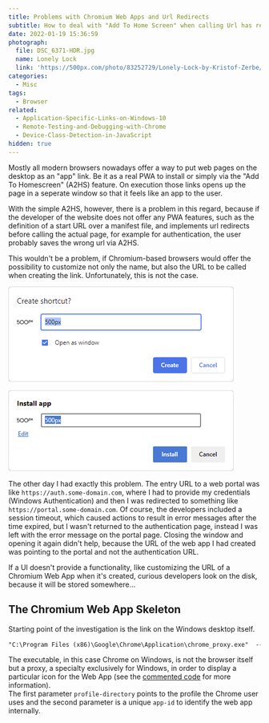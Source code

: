 ```yaml
---
title: Problems with Chromium Web Apps and Url Redirects
subtitle: How to deal with "Add To Home Screen" when calling Url has redirects
date: 2022-01-19 15:36:59
photograph:
  file: DSC_6371-HDR.jpg
  name: Lonely Lock
  link: 'https://500px.com/photo/83252729/Lonely-Lock-by-Kristof-Zerbe/'
categories:
  - Misc
tags:
  - Browser
related:
  - Application-Specific-Links-on-Windows-10
  - Remote-Testing-and-Debugging-with-Chrome
  - Device-Class-Detection-in-JavaScript
hidden: true
---
```


Mostly all modern browsers nowadays offer a way to put web pages on the desktop as an "app" link. Be it as a real PWA to install or simply via the "Add To Homescreen" (A2HS) feature. On execution those links opens up the page in a seperate window so that it feels like an app to the user.

With the simple A2HS, however, there is a problem in this regard, because if the developer of the website does not offer any PWA features, such as the definition of a start URL over a manifest file, and implements url redirects before calling the actual page, for example for authentication, the user probably saves the wrong url via A2HS.

This wouldn't be a problem, if Chromium-based browsers would offer the possibility to customize not only the name, but also the URL to be called when creating the link. Unfortunately, this is not the case.

![Chrome: More Tools > Create Shortcut](Problems-with-Chromium-Web-Apps-and-Url-Redirects/chrome-create-shortcut.png)

![Edge: Apps > Install this site as an app](Problems-with-Chromium-Web-Apps-and-Url-Redirects/edge-install-app.png)

<!-- more -->

The other day I had exactly this problem. The entry URL to a web portal was like ``https://auth.some-domain.com``, where I had to provide my credentials (Windows Authentication) and then I was redirected to something like ``https://portal.some-domain.com``. Of course, the developers included a session timeout, which caused actions to result in error messages after the time expired, but I wasn't returned to the authentication page, instead I was left with the error message on the portal page. Closing the window and opening it again didn't help, because the URL of the web app I had created was pointing to the portal and not the authentication URL.

If a UI doesn't provide a functionality, like customizing the URL of a Chromium Web App when it's created, curious developers look on the disk, because it will be stored somewhere...

## The Chromium Web App Skeleton

Starting point of the investigation is the link on the Windows desktop itself.

```txt
"C:\Program Files (x86)\Google\Chrome\Application\chrome_proxy.exe"  --profile-directory=Default --app-id=lmfpdgnbfjnnpcjlfgejladkdlhgckbo
```

The executable, in this case Chrome on Windows, is not the browser itself but a proxy, a specialty exclusively for Windows, in order to display a particular icon for the Web App (see the [commented code](https://chromium.googlesource.com/chromium/src/+/HEAD/chrome/chrome_proxy/chrome_proxy_main_win.cc) for more information).  
The first parameter ``profile-directory`` points to the profile the Chrome user uses and the second parameter is a unique ``app-id`` to identify the web app internally.
